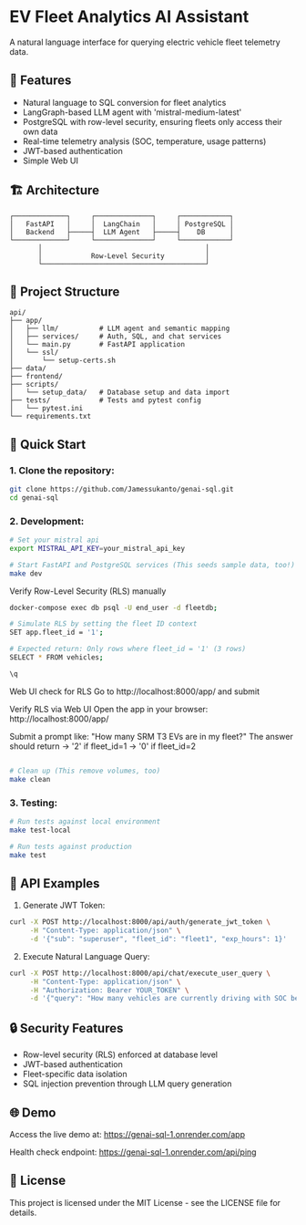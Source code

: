 # EV Fleet Analytics AI Assistant

A natural language interface for querying electric vehicle fleet telemetry data. 

## 🌟 Features

- Natural language to SQL conversion for fleet analytics
- LangGraph-based LLM agent with 'mistral-medium-latest'
- PostgreSQL with row-level security, ensuring fleets only access their own data
- Real-time telemetry analysis (SOC, temperature, usage patterns)
- JWT-based authentication
- Simple Web UI

## 🏗 Architecture

```
┌─────────────┐     ┌──────────────┐     ┌────────────┐
│   FastAPI   │     │  LangChain   │     │ PostgreSQL │
│   Backend   ├─────┤  LLM Agent   ├─────┤    DB      │
└─────────────┘     └──────────────┘     └────────────┘
       │                                        │
       │            Row-Level Security          │
       └────────────────────────────────────────┘
```

## 📁 Project Structure

```
api/
├── app/
│   ├── llm/          # LLM agent and semantic mapping
│   ├── services/     # Auth, SQL, and chat services
│   └── main.py       # FastAPI application
│   └── ssl/
│       └── setup-certs.sh
├── data/         
├── frontend/         
├── scripts/         
│   └── setup_data/   # Database setup and data import
├── tests/            # Tests and pytest config
│   └── pytest.ini
└── requirements.txt
```



## 🚀 Quick Start

### 1. Clone the repository:
   ```bash
   git clone https://github.com/Jamessukanto/genai-sql.git
   cd genai-sql
   ```

### 2. Development:

   ```bash
   # Set your mistral api
   export MISTRAL_API_KEY=your_mistral_api_key

   # Start FastAPI and PostgreSQL services (This seeds sample data, too!)
   make dev
   ```

   Verify Row-Level Security (RLS) manually
   ```bash
   docker-compose exec db psql -U end_user -d fleetdb; 

   # Simulate RLS by setting the fleet ID context
   SET app.fleet_id = '1';

   # Expected return: Only rows where fleet_id = '1' (3 rows)
   SELECT * FROM vehicles;

   \q
   ```

   Web UI check for RLS 
   Go to http://localhost:8000/app/ and submit


   Verify RLS via Web UI
   Open the app in your browser: http://localhost:8000/app/
   
   Submit a prompt like: "How many SRM T3 EVs are in my fleet?"
   The answer should return
   → '2' if fleet_id=1
   → '0' if fleet_id=2
   
   ```bash

   # Clean up (This remove volumes, too)
   make clean
   ```

### 3. Testing:
   ```bash
   # Run tests against local environment
   make test-local

   # Run tests against production
   make test
   ```

## 📝 API Examples

1. Generate JWT Token:
```bash
curl -X POST http://localhost:8000/api/auth/generate_jwt_token \
     -H "Content-Type: application/json" \
     -d '{"sub": "superuser", "fleet_id": "fleet1", "exp_hours": 1}'
```

2. Execute Natural Language Query:
```bash
curl -X POST http://localhost:8000/api/chat/execute_user_query \
     -H "Content-Type: application/json" \
     -H "Authorization: Bearer YOUR_TOKEN" \
     -d '{"query": "How many vehicles are currently driving with SOC below 30%?"}'
```

## 🔒 Security Features

- Row-level security (RLS) enforced at database level
- JWT-based authentication
- Fleet-specific data isolation
- SQL injection prevention through LLM query generation

## 🌐 Demo

Access the live demo at: https://genai-sql-1.onrender.com/app

Health check endpoint: https://genai-sql-1.onrender.com/api/ping

## 📜 License

This project is licensed under the MIT License - see the LICENSE file for details.